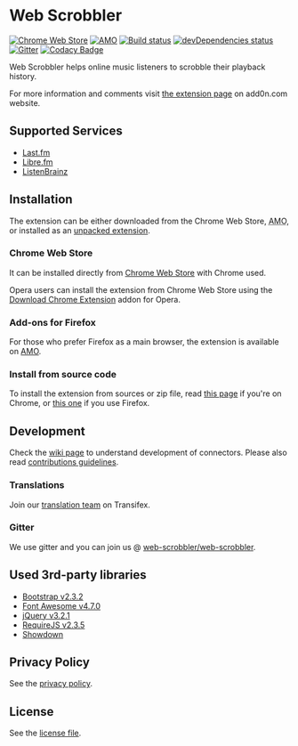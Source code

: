 # Web Scrobbler

[![Chrome Web Store][22]][1] [![AMO][23]][15] [![Build status][2]][3] [![devDependencies status][6]][7] [![Gitter][4]][5] [![Codacy Badge][29]][30]

Web Scrobbler helps online music listeners to scrobble their playback history. 

For more information and comments visit [the extension page][12] on add0n.com website.

## Supported Services

- [Last.fm][8]
- [Libre.fm][26]
- [ListenBrainz][27]

## Installation

The extension can be either downloaded from the Chrome Web Store, <abbr title="addons.mozilla.org">AMO</abbr>, or installed as an [unpacked extension][9].

### Chrome Web Store

It can be installed directly from [Chrome Web Store][1] with Chrome used.

Opera users can install the extension from Chrome Web Store using the [Download Chrome Extension][13] addon for Opera.

### Add-ons for Firefox

For those who prefer Firefox as a main browser, the extension is available on [AMO][15].

### Install from source code

To install the extension from sources or zip file, read [this page][24] if you're on Chrome, or [this one][25] if you use Firefox.

## Development

Check the [wiki page][10] to understand development of connectors. Please also read [contributions guidelines](.github/CONTRIBUTING.md).

### Translations

Join our [translation team][21] on Transifex.

### Gitter

We use gitter and you can join us @ [web-scrobbler/web-scrobbler][5].

## Used 3rd-party libraries

* [Bootstrap v2.3.2][16]
* [Font Awesome v4.7.0][17]
* [jQuery v3.2.1][18]
* [RequireJS v2.3.5][19]
* [Showdown][28]

## Privacy Policy

See the [privacy policy][11].

## License

See the [license file](LICENSE.md).

[1]: https://chrome.google.com/webstore/detail/lastfm-scrobbler/hhinaapppaileiechjoiifaancjggfjm
[2]: https://api.travis-ci.org/web-scrobbler/web-scrobbler.svg
[3]: https://travis-ci.org/web-scrobbler/web-scrobbler
[4]: https://badges.gitter.im/Join%20Chat.svg
[5]: https://gitter.im/david-sabata/web-scrobbler
[6]: https://david-dm.org/web-scrobbler/web-scrobbler/dev-status.svg
[7]: https://david-dm.org/web-scrobbler/web-scrobbler?type=dev
[8]: http://www.last.fm/
[9]: https://developer.chrome.com/extensions/getstarted#unpacked
[10]: https://github.com/web-scrobbler/web-scrobbler/wiki/Connectors-development
[11]: src/PRIVACY.md
[12]: http://add0n.com/lastfm-scrobbler.html
[13]: https://addons.opera.com/extensions/details/app_id/kipjbhgniklcnglfaldilecjomjaddfi
[15]: https://addons.mozilla.org/en-US/firefox/addon/web-scrobbler/
[21]: https://www.transifex.com/web-scrobbler/web-scrobbler/dashboard/
[22]: https://img.shields.io/chrome-web-store/v/hhinaapppaileiechjoiifaancjggfjm.svg
[23]: https://img.shields.io/amo/v/web-scrobbler.svg
[24]: https://github.com/web-scrobbler/web-scrobbler/wiki/Install-an-unpacked-extension
[25]: https://github.com/web-scrobbler/web-scrobbler/wiki/Install-a-temporary-add-on
[26]: https://libre.fm/
[27]: https://listenbrainz.org/
[29]: https://api.codacy.com/project/badge/Grade/bb2841f875014aaea6a354da6c96bdee
[30]: https://www.codacy.com/app/inverse/web-scrobbler?utm_source=github.com&amp;utm_medium=referral&amp;utm_content=web-scrobbler/web-scrobbler&amp;utm_campaign=Badge_Grade

[16]: http://getbootstrap.com/2.3.2/assets/bootstrap.zip
[17]: http://fontawesome.io/assets/font-awesome-4.7.0.zip
[18]: http://code.jquery.com/jquery-3.2.1.min.js
[19]: http://requirejs.org/docs/release/2.3.5/minified/require.js
[28]: https://github.com/showdownjs/showdown/archive/1.9.0.zip
